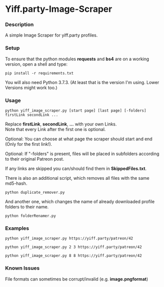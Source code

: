 # Yiff.party-Image-Scraper
### Description

A simple Image Scraper for yiff.party profiles.

### Setup

To ensure that the python modules <b>requests</b> and <b>bs4</b> are on a working version, open a shell and type:<br>
```
pip install -r requirements.txt
```
You will also need Python 3.7.3. (At least that is the version I'm using. Lower Versions might work too.)

### Usage
```
python yiff_image_scraper.py [start page] [last page] [-folders] firstLink secondLink ...
```
Replace <b>firstLink</b>, <b>secondLink</b>, <b>...</b> with your own Links.<br>
Note that every Link after the first one is optional.

Optional: You can choose at what page the scraper should start and end (Only for the first link!).

Optional: If "-folders" is present, files will be placed in subfolders according to their original Patreon post.

If any links are skipped you can/should find them in <b>SkippedFiles.txt</b>.


There is also an additional script, which removes all files with the same md5-hash.
```
python duplicate_remover.py
```

And another one, which changes the name of already downloaded profile folders to their name.
```
python folderRenamer.py
```

### Examples
```
python yiff_image_scraper.py https://yiff.party/patreon/42

python yiff_image_scraper.py 2 3 https://yiff.party/patreon/42

python yiff_image_scraper.py 8 8 https://yiff.party/patreon/42
```
### Known Issues
File formats can sometimes be corrupt/invalid (e.g. <b>image.pngformat</b>)<br>

